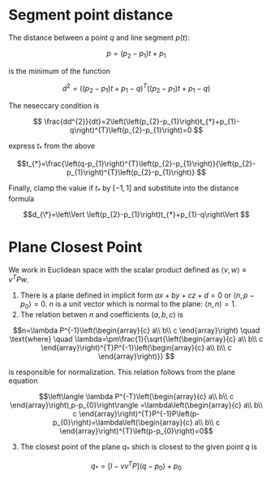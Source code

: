 # Segment point distance
The distance between a point $q$ and line segment $p(t)$:

$$p=\left(p_{2}-p_{1}\right)t+p_{1}$$

is the minimum of the function

$$ d^{2}=\left(\left(p_{2}-p_{1}\right)t+p_{1}-q\right)^{T}\left(\left(p_{2}-p_{1}\right)t+p_{1}-q\right) $$

The neseccary condition is

$$ \frac{dd^{2}}{dt}=2\left(\left(p_{2}-p_{1}\right)t_{*}+p_{1}-q\right)^{T}\left(p_{2}-p_{1}\right)=0 $$

express $t_{*}$ from the above

$$t_{*}=\frac{\left(q-p_{1}\right)^{T}\left(p_{2}-p_{1}\right)}{\left(p_{2}-p_{1}\right)^{T}\left(p_{2}-p_{1}\right)} $$

Finally, clamp the value if $t_{*}$ by $[-1,1]$ and substitute into the distance formula

$$d_{\*}=\left\Vert \left(p_{2}-p_{1}\right)t_{*}+p_{1}-q\right\Vert $$

# Plane Closest Point

We work in Euclidean space with the scalar product defined as $\left\langle v,w\right\rangle \equiv v^{T}Pw$.

1. There is a plane defined in implicit form $ax+by+cz+d=0$ or $\left\langle n,p-p_{0}\right\rangle =0$. $n$ is a unit vector which is normal to the plane: $\left\langle n,n\right\rangle =1$.
2. The relation betwen $n$ and coefficients $\left(a,b,c\right)$ is

$$n=\lambda P^{-1}\left(\begin{array}{c}
a\\
b\\
c
\end{array}\right) \quad \text{where} \quad \lambda=\pm\frac{1}{\sqrt{\left(\begin{array}{c}
a\\
b\\
c
\end{array}\right)^{T}P^{-1}\left(\begin{array}{c}
a\\
b\\
c
\end{array}\right)}} $$

   is responsible for normalization. This relation follows from the plane equation 

$$\left\langle \lambda P^{-T}\left(\begin{array}{c}
a\\
b\\
c
\end{array}\right),p-p_{0}\right\rangle =\lambda\left(\begin{array}{c}
a\\
b\\
c
\end{array}\right)^{T}P^{-1}P\left(p-p_{0}\right)=\lambda\left(\begin{array}{c}
a\\
b\\
c
\end{array}\right)^{T}\left(p-p_{0}\right)=0$$

3. The closest point of the plane $q_{*}$ shich is closest to the given point $q$ is

$$ q_{*} = \left[I-vv^{T}P\right]\left(q-p_{0}\right)+p_{0} $$
